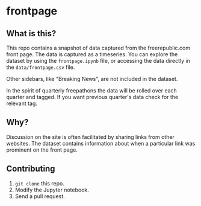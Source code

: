 # frontpage
## What is this?

This repo contains a snapshot of data captured from the freerepublic.com front
page. The data is captured as a timeseries. You can explore the dataset by using
the `frontpage.ipynb` file, or accessing the data directly in the
`data/frontpage.csv` file.

Other sidebars, like "Breaking News", are not included in the dataset.

In the spirit of quarterly freepathons the data will be rolled over each
quarter and tagged. If you want previous quarter's data check for the relevant
tag.

## Why?

Discussion on the site is often facilitated by sharing links from other websites.
The dataset contains information about when a particular link was prominent on
the front page.

## Contributing

1. `git clone` this repo.
1. Modify the Jupyter notebook.
1. Send a pull request.
